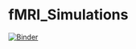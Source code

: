 # fMRI_Simulations

[![Binder](http://mybinder.org/badge.svg)](http://mybinder.org/repo/rfarouni/fMRI_Simulations)
